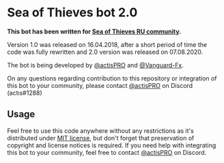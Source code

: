 # Sea of Thieves bot 2.0
**This bot has been written for [Sea of Thieves RU community](https://discord.gg/sotru).**

Version 1.0 was released on 16.04.2018, after a short period of time the code was fully rewritten and 2.0 version was released on 07.08.2020.

The bot is being developed by [@actisPRO](https://github.com/actisPRO) and [@Vanguard-Fx](https://github.com/Vanguard-Fx).

On any questions regarding contribution to this repository or integration of this bot to your community, please contact [@actisPRO](https://github.com/actisPRO) on Discord (actıs#1288)

## Usage

Feel free to use this code anywhere without any restrictions as it's distributed under [MIT license](https://github.com/actisPRO/sotbot/blob/master/LICENSE.md), but don't forget that preservation of copyright and license notices is required. If you need help with integrating this bot to your community, feel free to contact [@actisPRO](https://github.com/actisPRO) on Discord.
